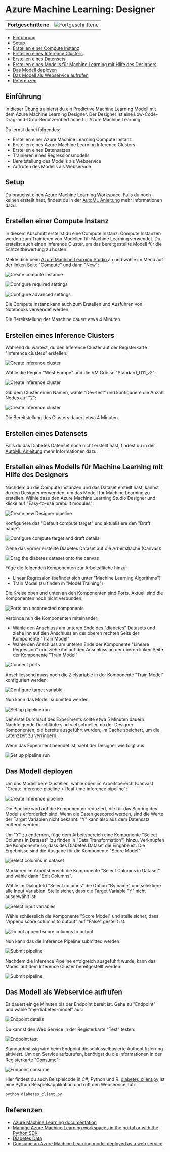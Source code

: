 # Azure Machine Learning: Designer

|                      |                                                    |
| -------------------- | -------------------------------------------------- |
| **Fortgeschrittene** | ![Fortgeschrittene](../../images/intermediate.png) |

- [Einführung](#einführung)
- [Setup](#setup)
- [Erstellen einer Compute Instanz](#erstellen-einer-compute-instanz)
- [Erstellen eines Inference Clusters](#erstellen-eines-inference-clusters)
- [Erstellen eines Datensets](#erstellen-eines-datensets)
- [Erstellen eines Modells für Machine Learning mit Hilfe des Designers](#erstellen-eines-modells-für-machine-learning-mit-hilfe-des-designers)
- [Das Modell deployen](#das-modell-deployen)
- [Das Modell als Webservice aufrufen](#das-modell-als-webservice-aufrufen)
- [Referenzen](#referenzen)

## Einführung

In dieser Übung trainierst du ein Predictive Machine Learning Modell mit dem Azure Machine Learning Designer. Der Designer ist eine Low-Code-Drag-and-Drop-Benutzeroberfläche für Azure Machine Learning.

Du lernst dabei folgendes:

* Erstellen einer Azure Machine Learning Compute Instanz
* Erstellen eines Azure Machine Learning Inference Clusters
* Erstellen eines Datensatzes
* Trainieren eines Regressionsmodells
* Bereitstellung des Modells als Webservice
* Aufrufen des Modells als Webservice

## Setup

Du brauchst einen Azure Machine Learning Workspace. Falls du noch keinen erstellt hast, findest du in der [AutoML Anleitung](../auto_ml/README.md#setup) mehr Informationen dazu.

## Erstellen einer Compute Instanz

In diesem Abschnitt erstellst du eine Compute Instanz. Compute Instanzen werden zum Trainieren von Modellen für Machine Learning verwendet. Du erstellst auch einen Inference Cluster, um das bereitgestellte Modell für die Echtzeitbewertung zu hosten.

Melde dich beim [Azure Machine Learning Studio ](https://ml.azure.com/) an und wähle im Menü auf der linken Seite "Compute" und dann "New":

![Create compute instance](images/create_compute_instance_1.png)

![Configure required settings](images/create_compute_instance_2.png)

![Configure advanced settings](images/create_compute_instance_3.png)

Die Compute Instanz kann auch zum Erstellen und Ausführen von Notebooks verwendet werden.

Die Bereitstellung der Maschine dauert etwa 4 Minuten.

## Erstellen eines Inference Clusters

Während du wartest, du den Inference Cluster auf der Registerkarte "Inference clusters" erstellen:

![Create inference cluster](images/create_inference_cluster_1.png)

Wähle die Region "West Europe" und die VM Grösse "Standard_D11_v2":

![Create inference cluster](images/create_inference_cluster_2.png)

Gib dem Cluster einen Namen, wähle "Dev-test" und konfiguriere die Anzahl Nodes auf "2":

![Create inference cluster](images/create_inference_cluster_3.png)

Die Bereitstellung des Clusters dauert etwa 4 Minuten.

## Erstellen eines Datensets

Falls du das Diabetes Datenset noch nicht erstellt hast, findest du in der [AutoML Anleitung](../auto_ml/README.md#erstellen-eines-datensets) mehr Informationen dazu.

## Erstellen eines Modells für Machine Learning mit Hilfe des Designers

Nachdem du die Compute Instanzen und das Dataset erstellt hast, kannst du den Designer verwenden, um das Modell für Machine Learning zu erstellen. Wähle dazu den Azure Machine Learning Studio Designer und klicke auf "Easy-to-use prebuilt modules":

![Create new Designer pipeline](images/designer_1.png)

Konfiguriere das "Default compute target" und aktualisiere den "Draft name":

![Configure compute target and draft details](images/designer_2.png)

Ziehe das vorher erstellte Diabetes Dataset auf die Arbeitsfläche (Canvas):

![Drag the diabetes dataset onto the canvas](images/designer_3.png)

Füge die folgenden Komponenten zur Arbeitsfläche hinzu:

* Linear Regression (befindet sich unter "Machine Learning Algorithms")
* Train Model (zu finden in "Model Training")

Die Kreise oben und unten an den Komponenten sind Ports. Aktuell sind die Komponenten noch nicht verbunden:

![Ports on unconnected components](images/designer_4.png)

Verbinde nun die Komponenten miteinander:

* Wähle den Anschluss am unteren Ende des "diabetes" Datasets und ziehe ihn auf den Anschluss an der oberen rechten Seite der Komponente "Train Model"
* Wähle den Anschluss am unteren Ende der Komponente "Lineare Regression" und ziehe ihn auf den Anschluss an der oberen linken Seite der Komponente "Train Model"

![Connect ports](images/designer_5.png)

Abschliessend muss noch die Zielvariable in der Komponente "Train Model" konfiguriert werden:

![Configure target variable](images/designer_5.png)

Nun kann das Modell submitted werden:

![Set up pipeline run](images/designer_7.png)

Der erste Durchlauf des Experiments sollte etwa 5 Minuten dauern. Nachfolgende Durchläufe sind viel schneller, da der Designer Komponenten, die bereits ausgeführt wurden, im Cache speichert, um die Latenzzeit zu verringern.

Wenn das Experiment beendet ist, sieht der Designer wie folgt aus:

![Set up pipeline run](images/designer_8.png)

## Das Modell deployen

Um das Modell bereitzustellen, wähle oben im Arbeitsbereich (Canvas) "Create inference pipeline > Real-time inference pipeline":

![Create inference pipeline](images/deploy_1.png)

Die Pipeline wird auf die Komponenten reduziert, die für das Scoring des Modells erforderlich sind. Wenn die Daten gescored werden, sind die Werte der Target Variablen nicht bekannt. "Y" kann also aus dem Datensatz entfernt werden.

Um "Y" zu entfernen, füge dem Arbeitsbereich eine Komponente "Select Columns in Dataset"  (zu finden in "Data Transformation") hinzu. Verknüpfen die Komponente so, dass des Diabetes Dataset die Eingabe ist. Die Ergebnisse sind die Ausgabe für die Komponente "Score Model":

![Select columns in dataset](images/deploy_2.png)

Markieren im Arbeitsbereich die Komponente "Select Columns in Dataset" und wähle dann "Edit Columns".

Wähle im Dialogfeld "Select columns" die Option "By name" und selektiere alle Input Variablen. Stelle sicher, dass die Target Variable "Y" nicht ausgewählt ist:

![Select input variables](images/deploy_3.png)

Wähle schliesslich die Komponente "Score Model" und stelle sicher, dass "Append score columns to output" auf "False" gestellt ist:

![Do not append score columns to output](images/deploy_4.png)

Nun kann das die Inference Pipeline submitted werden:

![Submit pipeline](images/deploy_5.png)

Nachdem die Inference Pipeline erfolgreich ausgeführt wurde, kann das Modell auf dem Inference Cluster bereitgestellt werden:

![Submit pipeline](images/deploy_5.png)

## Das Modell als Webservice aufrufen

Es dauert einige Minuten bis der Endpoint bereit ist. Gehe zu "Endpoint" und wähle "my-diabetes-model" aus:

![Endpoint details](images/consume_1.png)

Du kannst den Web Service in der Registerkarte "Test" testen:

![Endpoint test](images/consume_2.png)

Standardmässig wird beim Endpoint die schlüsselbasierte Authentifizierung aktiviert. Um den Service aufzurufen, benötigst du die Informationen in der Registerkarte "Consume":

![Endpoint consume](images/consume_3.png)

Hier findest du auch Beispielcode in C#, Python und R. [diabetes_client.py](diabetes_client.py) ist eine Python Beispielsapplikation und ruft den Webservice auf:

```bash
python diabetes_client.py
```

## Referenzen

* [Azure Machine Learning documentation](https://docs.microsoft.com/en-us/azure/machine-learning/)
* [Manage Azure Machine Learning workspaces in the portal or with the Python SDK](https://docs.microsoft.com/en-us/azure/machine-learning/how-to-manage-workspace?tabs=azure-portal)
* [Diabetes Data](https://www4.stat.ncsu.edu/~boos/var.select/diabetes.html)
* [Consume an Azure Machine Learning model deployed as a web service](https://docs.microsoft.com/en-us/azure/machine-learning/how-to-consume-web-service?tabs=python)
